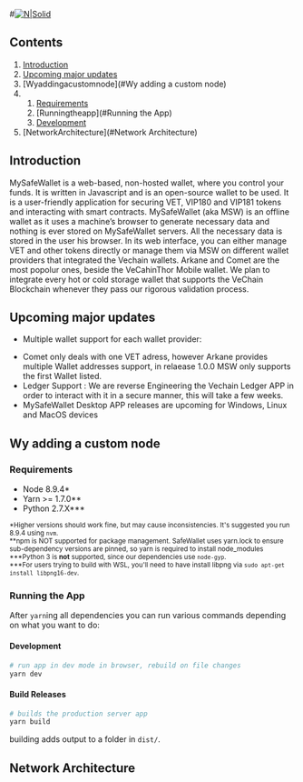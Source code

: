 #[![N|Solid](https://safehaven.io/img/bannerMSW.jpeg)](https://mysafewallet.io/)

## Contents

1. [Introduction](#Introduction)
2. [Upcoming major updates](#upcomingmajorupdates)
3. [Wyaddingacustomnode](#Wy adding a custom node)
3.  1. [Requirements](#requirements)
    2. [Runningtheapp](#Running the App)
    3. [Development](#Development)
4. [NetworkArchitecture](#Network Architecture)  
  
    

## Introduction

MySafeWallet is a web-based, non-hosted wallet, where you control your funds. It is written in Javascript and is an open-source wallet to be used. It is a user-friendly application for securing VET, VIP180 and VIP181 tokens and interacting with smart contracts.
MySafeWallet (aka MSW) is an offline wallet as it uses a machine’s browser to generate necessary data and nothing is ever stored on MySafeWallet servers. All the necessary data is stored in the user his browser.
In its web interface, you can either manage VET and other tokens directly or manage them via MSW on different wallet providers that integrated the Vechain wallets. Arkane and Comet are the most popolur ones, beside the VeCahinThor Mobile wallet.
We plan to integrate every hot or cold storage wallet that supports the VeChain Blockchain whenever they pass our rigorous validation process.

## Upcoming major updates

- Multiple wallet support for each wallet provider:
* Comet only deals with one VET adress, however
  Arkane provides multiple Wallet addresses support, in relaease 1.0.0 MSW only supports the first Wallet listed.
* Ledger Support : We are reverse Engineering the Vechain Ledger APP in order to interact with it in a secure manner, this will take a few weeks.
* MySafeWallet Desktop APP releases are upcoming for Windows, Linux and MacOS devices

## Wy adding a custom node

### Requirements

* Node 8.9.4\*
* Yarn >= 1.7.0\*\*
* Python 2.7.X\*\*\*

<sub>\*Higher versions should work fine, but may cause inconsistencies. It's suggested you run 8.9.4 using `nvm`.</sub>
<br/>
<sub>**npm is NOT supported for package management. SafeWallet uses yarn.lock to ensure sub-dependency versions are pinned, so yarn is required to install node_modules</sub>
<br/>
<sub>\***Python 3 is **not** supported, since our dependencies use `node-gyp`.</sub>
<br/>
<sub>\***For users trying to build with WSL, you'll need to have install libpng via `sudo apt-get install libpng16-dev`.</sub>

### Running the App

After `yarn`ing all dependencies you can run various commands depending on what you want to do:

#### Development

```bash
# run app in dev mode in browser, rebuild on file changes
yarn dev
```

#### Build Releases

```bash
# builds the production server app
yarn build
```

building adds output to a folder in `dist/`.


## Network Architecture

